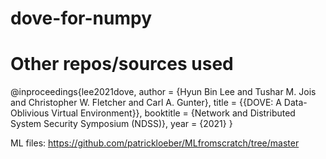 # dove-for-numpy


# Other repos/sources used

@inproceedings{lee2021dove,
  author = {Hyun Bin Lee and Tushar M. Jois and Christopher W. Fletcher and Carl A. Gunter},
  title = {{DOVE: A Data-Oblivious Virtual Environment}},
  booktitle = {Network and Distributed System Security Symposium (NDSS)},
  year = {2021}
}

ML files: https://github.com/patrickloeber/MLfromscratch/tree/master

